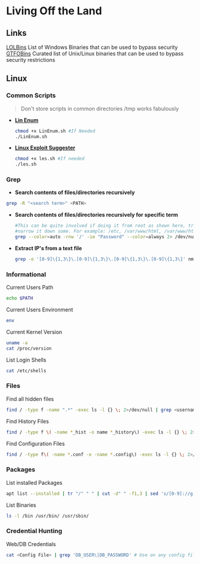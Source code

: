 # Living Off the Land

## Links
[LOLBins](https://lolbas-project.github.io/) List of Windows Binaries that can be used to bypass security
[GTFOBins](https://gtfobins.github.io/) Curated list of Unix/Linux binaries that can be used to bypass security restrictions
## Linux
### Common Scripts
> Don't store scripts in common directories /tmp works fabulously
* **[Lin Enum](https://github.com/rebootuser/LinEnum)**  
  ```bash
  chmod +x LinEnum.sh #If Needed
  ./LinEnum.sh
  ```
* **[Linux Exploit Suggester](https://github.com/The-Z-Labs/linux-exploit-suggester)**  
  ```bash
  chmod +x les.sh #If needed
  ./les.sh
  ```
### Grep
* **Search contents of files/directories recursively**    
```bash
grep -R "<search term>" <PATH>
```
* **Search contents of files/directories recursively for specific term**  
  ```bash
  #This can be quite involved if doing it from root as shown here, try and 
  #narrow it down some. For example: /etc, /var/www/html, /var/www/html/wp-config
  grep --color=auto -rnw '/' -ie "Password" --color=always 2> /dev/null
  ```
* **Extract IP's from a text file**  
  ```bash
  grep -o '[0-9]\{1,3\}\.[0-9]\{1,3\}\.[0-9]\{1,3\}\.[0-9]\{1,3\}' nmapfile.txt
  ```
### Informational
Current Users Path
```bash
echo $PATH
```
Current Users Environment
```bash
env
```
Current Kernel Version
```bash
uname -a
cat /proc/version
```
List Login Shells
```bash
cat /etc/shells
```
### Files
Find all hidden files
```bash
find / -type f -name ".*" -exec ls -l {} \; 2>/dev/null | grep <username>
```
Find History Files
```bash
find / -type f \( -name *_hist -o name *_history\) -exec ls -l {} \; 2>/dev/null
```
Find Configuration Files
```bash
find / -type f\( -name *.conf -o -name *.config\) -exec ls -l {} \; 2>/dev/null
```
### Packages
List installed Packages
```bash
apt list --installed | tr "/" " " | cut -d" " -f1,3 | sed 's/[0-9]://g' | tee -a installed_pkgs.list
```
List Binaries
```bash
ls -l /bin /usr/bin/ /usr/sbin/
```
### Credential Hunting
Web/DB Credentials
```bash
cat <Config File> | grep 'DB_USER\|DB_PASSWORD' # Use on any config files you find in /var
```

